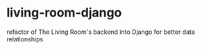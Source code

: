# living-room-django
refactor of The Living Room's backend into Django for better data relationships
